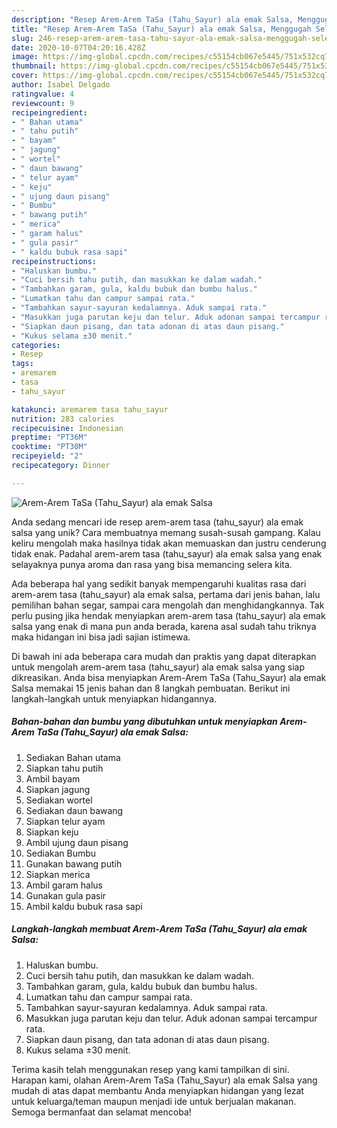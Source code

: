```yaml
---
description: "Resep Arem-Arem TaSa (Tahu_Sayur) ala emak Salsa, Menggugah Selera"
title: "Resep Arem-Arem TaSa (Tahu_Sayur) ala emak Salsa, Menggugah Selera"
slug: 246-resep-arem-arem-tasa-tahu-sayur-ala-emak-salsa-menggugah-selera
date: 2020-10-07T04:20:16.428Z
image: https://img-global.cpcdn.com/recipes/c55154cb067e5445/751x532cq70/arem-arem-tasa-tahu_sayur-ala-emak-salsa-foto-resep-utama.jpg
thumbnail: https://img-global.cpcdn.com/recipes/c55154cb067e5445/751x532cq70/arem-arem-tasa-tahu_sayur-ala-emak-salsa-foto-resep-utama.jpg
cover: https://img-global.cpcdn.com/recipes/c55154cb067e5445/751x532cq70/arem-arem-tasa-tahu_sayur-ala-emak-salsa-foto-resep-utama.jpg
author: Isabel Delgado
ratingvalue: 4
reviewcount: 9
recipeingredient:
- " Bahan utama"
- " tahu putih"
- " bayam"
- " jagung"
- " wortel"
- " daun bawang"
- " telur ayam"
- " keju"
- " ujung daun pisang"
- " Bumbu"
- " bawang putih"
- " merica"
- " garam halus"
- " gula pasir"
- " kaldu bubuk rasa sapi"
recipeinstructions:
- "Haluskan bumbu."
- "Cuci bersih tahu putih, dan masukkan ke dalam wadah."
- "Tambahkan garam, gula, kaldu bubuk dan bumbu halus."
- "Lumatkan tahu dan campur sampai rata."
- "Tambahkan sayur-sayuran kedalamnya. Aduk sampai rata."
- "Masukkan juga parutan keju dan telur. Aduk adonan sampai tercampur rata."
- "Siapkan daun pisang, dan tata adonan di atas daun pisang."
- "Kukus selama ±30 menit."
categories:
- Resep
tags:
- aremarem
- tasa
- tahu_sayur

katakunci: aremarem tasa tahu_sayur 
nutrition: 283 calories
recipecuisine: Indonesian
preptime: "PT36M"
cooktime: "PT30M"
recipeyield: "2"
recipecategory: Dinner

---
```



![Arem-Arem TaSa (Tahu_Sayur) ala emak Salsa](https://img-global.cpcdn.com/recipes/c55154cb067e5445/751x532cq70/arem-arem-tasa-tahu_sayur-ala-emak-salsa-foto-resep-utama.jpg)

Anda sedang mencari ide resep arem-arem tasa (tahu_sayur) ala emak salsa yang unik? Cara membuatnya memang susah-susah gampang. Kalau keliru mengolah maka hasilnya tidak akan memuaskan dan justru cenderung tidak enak. Padahal arem-arem tasa (tahu_sayur) ala emak salsa yang enak selayaknya punya aroma dan rasa yang bisa memancing selera kita.

Ada beberapa hal yang sedikit banyak mempengaruhi kualitas rasa dari arem-arem tasa (tahu_sayur) ala emak salsa, pertama dari jenis bahan, lalu pemilihan bahan segar, sampai cara mengolah dan menghidangkannya. Tak perlu pusing jika hendak menyiapkan arem-arem tasa (tahu_sayur) ala emak salsa yang enak di mana pun anda berada, karena asal sudah tahu triknya maka hidangan ini bisa jadi sajian istimewa.




Di bawah ini ada beberapa cara mudah dan praktis yang dapat diterapkan untuk mengolah arem-arem tasa (tahu_sayur) ala emak salsa yang siap dikreasikan. Anda bisa menyiapkan Arem-Arem TaSa (Tahu_Sayur) ala emak Salsa memakai 15 jenis bahan dan 8 langkah pembuatan. Berikut ini langkah-langkah untuk menyiapkan hidangannya.

<!--inarticleads1-->

##### Bahan-bahan dan bumbu yang dibutuhkan untuk menyiapkan Arem-Arem TaSa (Tahu_Sayur) ala emak Salsa:

1. Sediakan  Bahan utama
1. Siapkan  tahu putih
1. Ambil  bayam
1. Siapkan  jagung
1. Sediakan  wortel
1. Sediakan  daun bawang
1. Siapkan  telur ayam
1. Siapkan  keju
1. Ambil  ujung daun pisang
1. Sediakan  Bumbu
1. Gunakan  bawang putih
1. Siapkan  merica
1. Ambil  garam halus
1. Gunakan  gula pasir
1. Ambil  kaldu bubuk rasa sapi




<!--inarticleads2-->

##### Langkah-langkah membuat Arem-Arem TaSa (Tahu_Sayur) ala emak Salsa:

1. Haluskan bumbu.
1. Cuci bersih tahu putih, dan masukkan ke dalam wadah.
1. Tambahkan garam, gula, kaldu bubuk dan bumbu halus.
1. Lumatkan tahu dan campur sampai rata.
1. Tambahkan sayur-sayuran kedalamnya. Aduk sampai rata.
1. Masukkan juga parutan keju dan telur. Aduk adonan sampai tercampur rata.
1. Siapkan daun pisang, dan tata adonan di atas daun pisang.
1. Kukus selama ±30 menit.




Terima kasih telah menggunakan resep yang kami tampilkan di sini. Harapan kami, olahan Arem-Arem TaSa (Tahu_Sayur) ala emak Salsa yang mudah di atas dapat membantu Anda menyiapkan hidangan yang lezat untuk keluarga/teman maupun menjadi ide untuk berjualan makanan. Semoga bermanfaat dan selamat mencoba!
